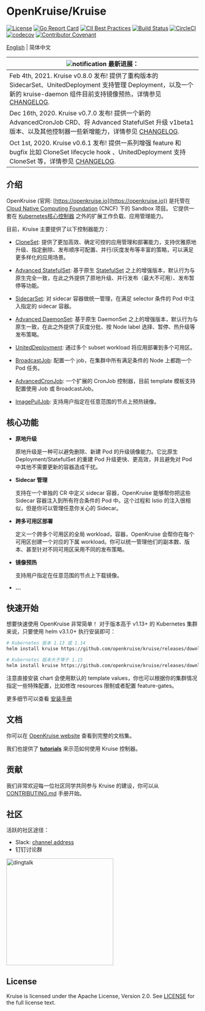 # OpenKruise/Kruise

[![License](https://img.shields.io/badge/license-Apache%202-4EB1BA.svg)](https://www.apache.org/licenses/LICENSE-2.0.html)
[![Go Report Card](https://goreportcard.com/badge/github.com/openkruise/kruise)](https://goreportcard.com/report/github.com/openkruise/kruise)
[![CII Best Practices](https://bestpractices.coreinfrastructure.org/projects/2908/badge)](https://bestpractices.coreinfrastructure.org/en/projects/2908)
[![Build Status](https://travis-ci.org/openkruise/kruise.svg?branch=master)](https://travis-ci.org/openkruise/kruise)
[![CircleCI](https://circleci.com/gh/openkruise/kruise.svg?style=svg)](https://circleci.com/gh/openkruise/kruise)
[![codecov](https://codecov.io/gh/openkruise/kruise/branch/master/graph/badge.svg)](https://codecov.io/gh/openkruise/kruise)
[![Contributor Covenant](https://img.shields.io/badge/Contributor%20Covenant-v2.0%20adopted-ff69b4.svg)](./CODE_OF_CONDUCT.md)

[English](./README.md) | 简体中文

|![notification](docs/img/bell-outline-badge.svg) 最新进展：|
|------------------|
|Feb 4th, 2021. Kruise v0.8.0 发布! 提供了重构版本的 SidecarSet、UnitedDeployment 支持管理 Deployment，以及一个新的 kruise-daemon 组件目前支持镜像预热，详情参见 [CHANGELOG](CHANGELOG.md).|
|Dec 16th, 2020. Kruise v0.7.0 发布! 提供一个新的 AdvancedCronJob CRD、将 Advanced StatefulSet 升级 v1beta1 版本、以及其他控制器一些新增能力，详情参见 [CHANGELOG](CHANGELOG.md).|
|Oct 1st, 2020. Kruise v0.6.1 发布! 提供一系列增强 feature 和 bugfix 比如 CloneSet lifecycle hook 、UnitedDeployment 支持 CloneSet 等，详情参见 [CHANGELOG](CHANGELOG.md).|

## 介绍

OpenKruise (官网: [https://openkruise.io](https://openkruise.io)) 是托管在 [Cloud Native Computing Foundation](https://cncf.io/) (CNCF) 下的 Sandbox 项目。
它提供一套在 [Kubernetes核心控制器](https://kubernetes.io/docs/concepts/overview/what-is-kubernetes/) 之外的扩展工作负载、应用管理能力。

目前，Kruise 主要提供了以下控制器能力：

- [CloneSet](https://openkruise.io/zh-cn/docs/cloneset.html): 提供了更加高效、确定可控的应用管理和部署能力，支持优雅原地升级、指定删除、发布顺序可配置、并行/灰度发布等丰富的策略，可以满足更多样化的应用场景。

- [Advanced StatefulSet](https://openkruise.io/zh-cn/docs/advanced_statefulset.html): 基于原生 [StatefulSet](https://kubernetes.io/docs/concepts/workloads/controllers/statefulset/) 之上的增强版本，默认行为与原生完全一致，在此之外提供了原地升级、并行发布（最大不可用）、发布暂停等功能。

- [SidecarSet](https://openkruise.io/zh-cn/docs/sidecarset.html): 对 sidecar 容器做统一管理，在满足 selector 条件的 Pod 中注入指定的 sidecar 容器。

- [Advanced DaemonSet](https://openkruise.io/zh-cn/docs/advanced_daemonset.html): 基于原生 DaemonSet 之上的增强版本，默认行为与原生一致，在此之外提供了灰度分批、按 Node label 选择、暂停、热升级等发布策略。

- [UnitedDeployment](https://openkruise.io/zh-cn/docs/uniteddeployment.html): 通过多个 subset workload 将应用部署到多个可用区。

- [BroadcastJob](https://openkruise.io/zh-cn/docs/broadcastjob.html): 配置一个 job，在集群中所有满足条件的 Node 上都跑一个 Pod 任务。

- [AdvancedCronJob](https://openkruise.io/zh-cn/docs/advancedcronjob.html): 一个扩展的 CronJob 控制器，目前 template 模板支持配置使用 Job 或 BroadcastJob。

- [ImagePullJob](https://openkruise.io/zh-cn/docs/imagepulljob.html): 支持用户指定在任意范围的节点上预热镜像。

## 核心功能

- **原地升级**

    原地升级是一种可以避免删除、新建 Pod 的升级镜像能力。它比原生 Deployment/StatefulSet 的重建 Pod 升级更快、更高效，并且避免对 Pod 中其他不需要更新的容器造成干扰。

- **Sidecar 管理**

    支持在一个单独的 CR 中定义 sidecar 容器，OpenKruise 能够帮你把这些 Sidecar 容器注入到所有符合条件的 Pod 中。这个过程和 Istio 的注入很相似，但是你可以管理任意你关心的 Sidecar。

- **跨多可用区部署**

    定义一个跨多个可用区的全局 workload，容器，OpenKruise 会帮你在每个可用区创建一个对应的下属 workload。你可以统一管理他们的副本数、版本、甚至针对不同可用区采用不同的发布策略。

- **镜像预热**

    支持用户指定在任意范围的节点上下载镜像。

- **...**

## 快速开始

想要快速使用 OpenKruise 非常简单！
对于版本高于 v1.13+ 的 Kubernetes 集群来说，只要使用 helm v3.1.0+ 执行安装即可：

```bash
# Kubernetes 版本 1.13 或 1.14
helm install kruise https://github.com/openkruise/kruise/releases/download/v0.8.0/kruise-chart.tgz --disable-openapi-validation

# Kubernetes 版本大于等于 1.15
helm install kruise https://github.com/openkruise/kruise/releases/download/v0.8.0/kruise-chart.tgz
```

注意直接安装 chart 会使用默认的 template values，你也可以根据你的集群情况指定一些特殊配置，比如修改 resources 限制或者配置 feature-gates。

更多细节可以查看 [安装手册](https://openkruise.io/zh-cn/docs/installation.html)

## 文档

你可以在 [OpenKruise website](https://openkruise.io/zh-cn/docs/what_is_openkruise.html) 查看到完整的文档集。

我们也提供了 [**tutorials**](./docs/tutorial/README.md) 来示范如何使用 Kruise 控制器。

## 贡献

我们非常欢迎每一位社区同学共同参与 Kruise 的建设，你可以从 [CONTRIBUTING.md](CONTRIBUTING.md) 手册开始。

## 社区

活跃的社区途径：

- Slack: [channel address](https://join.slack.com/t/kruise-workspace/shared_invite/enQtNjU5NzQ0ODcyNjYzLWJlZGJiZjUwNGU5Y2U2ODI3N2JiODI4N2M1OWFlOTgzMDgyOWVkZGRjNzdmZTBjYzgxZmM5MjAyNjhhZTdmMjQ)
- 钉钉讨论群

<div>
  <img src="docs/img/openkruise-dev-group.JPG" width="280" title="dingtalk">
</div>

## License

Kruise is licensed under the Apache License, Version 2.0. See [LICENSE](./LICENSE.md) for the full license text.